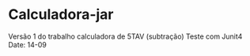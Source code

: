 # Calculadora-jar
Versão 1 do trabalho calculadora de 5TAV (subtração)
Teste com Junit4
Date: 14-09
